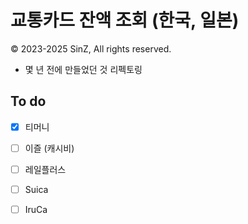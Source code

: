 # 교통카드 잔액 조회 (한국, 일본)
© 2023-2025 SinZ, All rights reserved.

- 몇 년 전에 만들었던 것 리펙토링

## To do
- [x] 티머니
- [ ] 이즐 (캐시비)
- [ ] 레일플러스
- [ ] Suica
- [ ] IruCa

